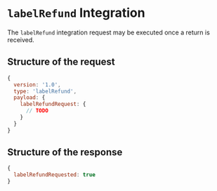 # `labelRefund` Integration
The `labelRefund` integration request may be executed once a return is received.


## Structure of the request
```js
{
  version: '1.0',
  type: 'labelRefund',
  payload: {
    labelRefundRequest: {
      // TODO
    }
  }
}
```

## Structure of the response
```js
{
  labelRefundRequested: true
}
```